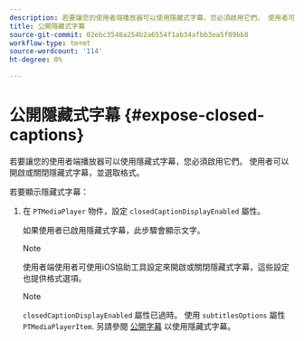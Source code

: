 ```yaml
---
description: 若要讓您的使用者端播放器可以使用隱藏式字幕，您必須啟用它們。 使用者可以開啟或關閉隱藏式字幕，並選取格式。
title: 公開隱藏式字幕
source-git-commit: 02ebc3548a254b2a6554f1ab34afbb3ea5f09bb8
workflow-type: tm+mt
source-wordcount: '114'
ht-degree: 0%

---
```


# 公開隱藏式字幕 {#expose-closed-captions}

若要讓您的使用者端播放器可以使用隱藏式字幕，您必須啟用它們。 使用者可以開啟或關閉隱藏式字幕，並選取格式。

若要顯示隱藏式字幕：

1. 在 `PTMediaPlayer` 物件，設定 `closedCaptionDisplayEnabled` 屬性。

   如果使用者已啟用隱藏式字幕，此步驟會顯示文字。

   >[!NOTE]
   >
   >使用者端使用者可使用iOS協助工具設定來開啟或關閉隱藏式字幕，這些設定也提供格式選項。

   >[!NOTE]
   >
   >`closedCaptionDisplayEnabled` 屬性已過時。 使用 `subtitlesOptions` 屬性 `PTMediaPlayerItem`. 另請參閱 [公開字幕](../../tvsdk-1.4-for-ios/c-psdk-ios-1.4-closed-captioning-and-subtitles-ios/t-psdk-ios-1.4-subtitles-exposing-ios.md) 以使用隱藏式字幕。
